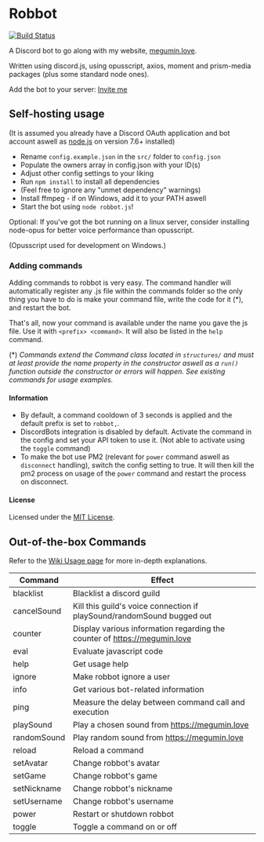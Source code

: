 # Robbot

[![Build Status](https://travis-ci.org/robflop/robbot.svg?branch=master)](https://travis-ci.org/robflop/robbot)

A Discord bot to go along with my website, [megumin.love](https://megumin.love).

Written using discord.js, using opusscript, axios, moment and prism-media packages (plus some standard node ones).

Add the bot to your server: [Invite me](https://discordapp.com/oauth2/authorize?client_id=257126756069277696&scope=bot&permissions=70274048)

## Self-hosting usage

(It is assumed you already have a Discord OAuth application and bot account aswell as [node.js](https://nodejs.org/en/) on version 7.6+ installed)

- Rename `config.example.json` in the `src/` folder to `config.json`
- Populate the owners array in config.json with your ID(s)
- Adjust other config settings to your liking
- Run `npm install` to install all dependencies
- (Feel free to ignore any "unmet dependency" warnings)
- Install ffmpeg - if on Windows, add it to your PATH aswell
- Start the bot using `node robbot.js`!

Optional: If you've got the bot running on a linux server, consider installing node-opus for better voice performance than opusscript.

(Opusscript used for development on Windows.)

### Adding commands

Adding commands to robbot is very easy. The command handler will automatically register any .js file within the commands folder so
the only thing you have to do is make your command file, write the code for it (*), and restart the bot.

That's all, now your command is available under the name you gave the js file.
Use it with `<prefix> <command>`. It will also be listed in the `help` command.

(\*) *Commands extend the Command class located in `structures/` and must at least provide the name property in the constructor aswell as a `run()` function outside the constructor or errors will happen. See existing commands for usage examples.*

#### Information

- By default, a command cooldown of 3 seconds is applied and the default prefix is set to `robbot,`.
- DiscordBots integration is disabled by default. Activate the command in the config and set your API token to use it. (Not able to activate using the `toggle` command)
- To make the bot use PM2 (relevant for `power` command aswell as `disconnect` handling), switch the config setting to true. It will then kill the pm2 process on usage of the `power` command and restart the process on disconnect.

#### License

Licensed under the [MIT License](https://github.com/robflop/robbot/blob/master/LICENSE.md).

## Out-of-the-box Commands

Refer to the [Wiki Usage page](https://github.com/robflop/robbot/wiki/Usage) for more in-depth explanations.

| Command       | Effect                                                                                             |
|-------------  |----------------------------------------------------------------------------------------------------|
| blacklist     | Blacklist a discord guild                                                                          |
| cancelSound   | Kill this guild's voice connection if playSound/randomSound bugged out                             |
| counter       | Display various information regarding the counter of <https://megumin.love>                        |
| eval          | Evaluate javascript code                                                                           |
| help          | Get usage help                                                                                     |
| ignore        | Make robbot ignore a user                                                                          |
| info          | Get various bot-related information                                                                |
| ping          | Measure the delay between command call and execution                                               |
| playSound     | Play a chosen sound from <https://megumin.love>                                                    |
| randomSound   | Play random sound from <https://megumin.love>                                                      |
| reload        | Reload a command                                                                                   |
| setAvatar     | Change robbot's avatar                                                                             |
| setGame       | Change robbot's game                                                                               |
| setNickname   | Change robbot's nickname                                                                           |
| setUsername   | Change robbot's username                                                                           |
| power         | Restart or shutdown robbot                                                                         |
| toggle        | Toggle a command on or off                                                                         |
